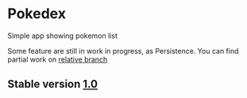 # Pokedex
Simple app showing pokemon list

Some feature are still in work in progress, as Persistence. You can find partial work on [relative branch](https://github.com/federicocossetta/pokedex/tree/persistence)

## Stable version [1.0](https://github.com/federicocossetta/pokedex/tree/1.0)